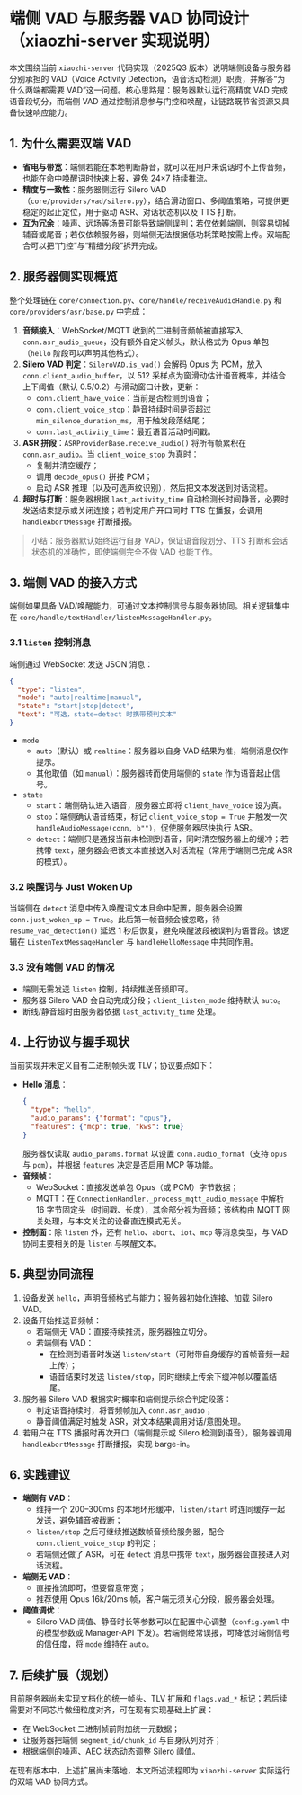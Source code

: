 ﻿# 端侧 VAD 与服务器 VAD 协同设计（xiaozhi-server 实现说明）

本文围绕当前 `xiaozhi-server` 代码实现（2025Q3 版本）说明端侧设备与服务器分别承担的 VAD（Voice Activity Detection，语音活动检测）职责，并解答“为什么两端都需要 VAD”这一问题。核心思路是：服务器默认运行高精度 VAD 完成语音段切分，而端侧 VAD 通过控制消息参与门控和唤醒，让链路既节省资源又具备快速响应能力。

## 1. 为什么需要双端 VAD
- **省电与带宽**：端侧若能在本地判断静音，就可以在用户未说话时不上传音频，也能在命中唤醒词时快速上报，避免 24×7 持续推流。
- **精度与一致性**：服务器侧运行 Silero VAD（`core/providers/vad/silero.py`），结合滑动窗口、多阈值策略，可提供更稳定的起止定位，用于驱动 ASR、对话状态机以及 TTS 打断。
- **互为冗余**：噪声、远场等场景可能导致端侧误判；若仅依赖端侧，则容易切掉辅音或尾音；若仅依赖服务器，则端侧无法根据低功耗策略按需上传。双端配合可以把“门控”与“精细分段”拆开完成。

## 2. 服务器侧实现概览
整个处理链在 `core/connection.py`、`core/handle/receiveAudioHandle.py` 和 `core/providers/asr/base.py` 中完成：

1. **音频接入**：WebSocket/MQTT 收到的二进制音频帧被直接写入 `conn.asr_audio_queue`，没有额外自定义帧头，默认格式为 Opus 单包（`hello` 阶段可以声明其他格式）。
2. **Silero VAD 判定**：`SileroVAD.is_vad()` 会解码 Opus 为 PCM，放入 `conn.client_audio_buffer`，以 512 采样点为窗滑动估计语音概率，并结合上下阈值（默认 0.5/0.2）与滑动窗口计数，更新：
   - `conn.client_have_voice`：当前是否检测到语音；
   - `conn.client_voice_stop`：静音持续时间是否超过 `min_silence_duration_ms`，用于触发段落结尾；
   - `conn.last_activity_time`：最近语音活动时间戳。
3. **ASR 拼段**：`ASRProviderBase.receive_audio()` 将所有帧累积在 `conn.asr_audio`。当 `client_voice_stop` 为真时：
   - 复制并清空缓存；
   - 调用 `decode_opus()` 拼接 PCM；
   - 启动 ASR 推理（以及可选声纹识别），然后把文本发送到对话流程。
4. **超时与打断**：服务器根据 `last_activity_time` 自动检测长时间静音，必要时发送结束提示或关闭连接；若判定用户开口同时 TTS 在播报，会调用 `handleAbortMessage` 打断播报。

> 小结：服务器默认始终运行自身 VAD，保证语音段划分、TTS 打断和会话状态机的准确性，即使端侧完全不做 VAD 也能工作。

## 3. 端侧 VAD 的接入方式
端侧如果具备 VAD/唤醒能力，可通过文本控制信号与服务器协同。相关逻辑集中在 `core/handle/textHandler/listenMessageHandler.py`。

### 3.1 `listen` 控制消息
端侧通过 WebSocket 发送 JSON 消息：
```json
{
  "type": "listen",
  "mode": "auto|realtime|manual",
  "state": "start|stop|detect",
  "text": "可选，state=detect 时携带预判文本"
}
```
- `mode`
  - `auto`（默认）或 `realtime`：服务器以自身 VAD 结果为准，端侧消息仅作提示。
  - 其他取值（如 `manual`）：服务器转而使用端侧的 `state` 作为语音起止信号。
- `state`
  - `start`：端侧确认进入语音，服务器立即将 `client_have_voice` 设为真。
  - `stop`：端侧确认语音结束，标记 `client_voice_stop = True` 并触发一次 `handleAudioMessage(conn, b"")`，促使服务器尽快执行 ASR。
  - `detect`：端侧只是通报当前未检测到语音，同时清空服务器上的缓冲；若携带 `text`，服务器会把该文本直接送入对话流程（常用于端侧已完成 ASR 的模式）。

### 3.2 唤醒词与 Just Woken Up
当端侧在 `detect` 消息中传入唤醒词文本且命中配置，服务器会设置 `conn.just_woken_up = True`。此后第一帧音频会被忽略，待 `resume_vad_detection()` 延迟 1 秒后恢复，避免唤醒波段被误判为语音段。该逻辑在 `ListenTextMessageHandler` 与 `handleHelloMessage` 中共同作用。

### 3.3 没有端侧 VAD 的情况
- 端侧无需发送 `listen` 控制，持续推送音频即可。
- 服务器 Silero VAD 会自动完成分段；`client_listen_mode` 维持默认 `auto`。
- 断线/静音超时由服务器依据 `last_activity_time` 处理。

## 4. 上行协议与握手现状
当前实现并未定义自有二进制帧头或 TLV；协议要点如下：
- **Hello 消息**：
  ```json
  {
    "type": "hello",
    "audio_params": {"format": "opus"},
    "features": {"mcp": true, "kws": true}
  }
  ```
  服务器仅读取 `audio_params.format` 以设置 `conn.audio_format`（支持 `opus` 与 `pcm`），并根据 `features` 决定是否启用 MCP 等功能。
- **音频帧**：
  - WebSocket：直接发送单包 Opus（或 PCM）字节数据；
  - MQTT：在 `ConnectionHandler._process_mqtt_audio_message` 中解析 16 字节固定头（时间戳、长度），其余部分视为音频；该结构由 MQTT 网关处理，与本文关注的设备直连模式无关。
- **控制面**：除 `listen` 外，还有 `hello`、`abort`、`iot`、`mcp` 等消息类型，与 VAD 协同主要相关的是 `listen` 与唤醒文本。

## 5. 典型协同流程
1. 设备发送 `hello`，声明音频格式与能力；服务器初始化连接、加载 Silero VAD。
2. 设备开始推送音频帧：
   - 若端侧无 VAD：直接持续推流，服务器独立切分。
   - 若端侧有 VAD：
     - 在检测到语音时发送 `listen/start`（可附带自身缓存的首帧音频一起上传）；
     - 语音结束时发送 `listen/stop`，同时继续上传余下缓冲帧以覆盖结尾。
3. 服务器 Silero VAD 根据实时概率和端侧提示综合判定段落：
   - 判定语音持续时，将音频帧加入 `conn.asr_audio`；
   - 静音阈值满足时触发 ASR，对文本结果调用对话/意图处理。
4. 若用户在 TTS 播报时再次开口（端侧提示或 Silero 检测到语音），服务器调用 `handleAbortMessage` 打断播报，实现 barge-in。

## 6. 实践建议
- **端侧有 VAD**：
  - 维持一个 200–300ms 的本地环形缓冲，`listen/start` 时连同缓存一起发送，避免辅音被截断；
  - `listen/stop` 之后可继续推送数帧音频给服务器，配合 `conn.client_voice_stop` 的判定；
  - 若端侧还做了 ASR，可在 `detect` 消息中携带 `text`，服务器会直接进入对话流程。
- **端侧无 VAD**：
  - 直接推流即可，但要留意带宽；
  - 推荐使用 Opus 16k/20ms 帧，客户端无须关心分段，服务器会处理。
- **阈值调优**：
  - Silero VAD 阈值、静音时长等参数可以在配置中心调整（`config.yaml` 中的模型参数或 Manager-API 下发）。若端侧经常误报，可降低对端侧信号的信任度，将 `mode` 维持在 `auto`。

## 7. 后续扩展（规划）
目前服务器尚未实现文档化的统一帧头、TLV 扩展和 `flags.vad_*` 标记；若后续需要对不同芯片做细粒度对齐，可在现有实现基础上扩展：
- 在 WebSocket 二进制帧前附加统一元数据；
- 让服务器把端侧 `segment_id/chunk_id` 与自身队列对齐；
- 根据端侧的噪声、AEC 状态动态调整 Silero 阈值。

在现有版本中，上述扩展尚未落地，本文所述流程即为 `xiaozhi-server` 实际运行的双端 VAD 协同方式。
